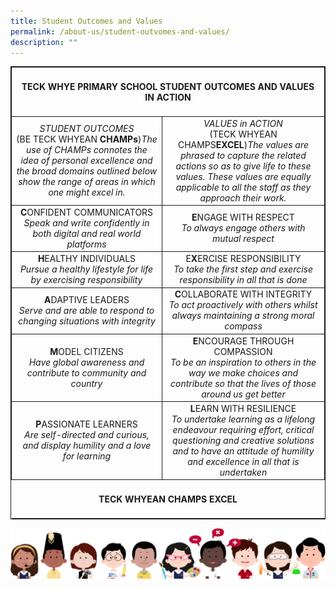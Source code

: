 ```yaml
---
title: Student Outcomes and Values
permalink: /about-us/student-outvomes-and-values/
description: ""
---
```

<table style="width:100%; border: 1px solid; border-collapse: collapse;">
  <tbody>
    <tr style="text-align: center;">
      <td colspan="2" style="border: 1px solid;"><h4>TECK WHYE PRIMARY SCHOOL
STUDENT OUTCOMES AND VALUES IN ACTION</h4></td>
    </tr>
    <tr style="text-align: center;">
      <td style="border: 1px solid;"><h6 style="margin-bottom: 0; margin-top: 0;">STUDENT OUTCOMES</h6>
(BE TECK WHYEAN <b>CHAMPs</b>)<em>The use of CHAMPs connotes the idea of personal excellence and the broad domains outlined below show the range of areas in which one might excel in.</em></td>
      <td style="border: 1px solid;"><h6 style="margin-bottom: 0; margin-top: 0;">VALUES in ACTION</h6>
(TECK WHYEAN CHAMPS<b>EXCEL</b>)<em>The values are phrased to capture the related actions so as to give life to these values.  These values are equally applicable to all the staff as they approach their work.</em></td>
    </tr>
    <tr style="text-align: center;">
      <td style="border: 1px solid;"><b>C</b>ONFIDENT COMMUNICATORS<br><em>Speak and write confidently in both digital and real world platforms</em></td>
      <td style="border: 1px solid;"><b>E</b>NGAGE WITH RESPECT<br><em>To always engage others with mutual respect</em></td>
    </tr>
    <tr style="text-align: center;">
      <td style="border: 1px solid;"><b>H</b>EALTHY INDIVIDUALS<br><em>Pursue a healthy lifestyle for life by exercising responsibility</em></td>
      <td style="border: 1px solid;">E<b>X</b>ERCISE RESPONSIBILITY<br><em>To take the first step and exercise responsibility in all that is done</em></td>
    </tr>
    <tr style="text-align: center;">
      <td style="border: 1px solid;"><b>A</b>DAPTIVE LEADERS<br><em>Serve and are able to respond to changing situations with integrity</em></td>
      <td style="border: 1px solid;"><b>C</b>OLLABORATE WITH INTEGRITY<br><em>To act proactively with others whilst always maintaining a strong moral compass</em></td>
    </tr>
    <tr style="text-align: center;">
      <td style="border: 1px solid;"><b>M</b>ODEL CITIZENS<br><em>Have global awareness and contribute to community and country</em></td>
      <td style="border: 1px solid;"><b>E</b>NCOURAGE THROUGH COMPASSION<br><em>To be an inspiration to others in the way we make choices and contribute so that the lives of those around us get better</em></td>
    </tr>
    <tr style="text-align: center;">
      <td style="border: 1px solid;"><b>P</b>ASSIONATE LEARNERS<br><em>Are self-directed and curious, and display humility and a love for learning</em></td>
      <td style="border: 1px solid;"><b>L</b>EARN WITH RESILIENCE<br><em>To undertake learning as a lifelong endeavour requiring effort, critical questioning and creative solutions and to have an attitude of humility and excellence in all that is undertaken</em></td>
    </tr>
    <tr style="text-align: center;">
      <td colspan="2"><h4>TECK WHYEAN CHAMPS EXCEL</h4></td>
    </tr>
  </tbody>
</table>
	
![](/images/kids.png)